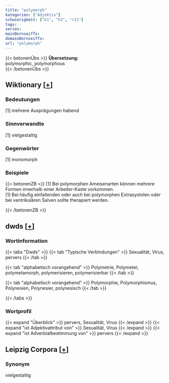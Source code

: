 ```yaml
---
title: "polymorph"
kategorien: ["Adjektiv"]
schwierigkeit: ["k1", "h2", "r21"]
tags:
series:
mainDornseiffs:
domainDornseiffs:
url: "polymorph"
---
```


{{< betonenÜbs >}}
**Übersetzung:**  
polymorphic, polymorphous  
{{< /betonenÜbs >}}

## Wiktionary [[+](https://de.wiktionary.org/wiki/polymorph)]

### Bedeutungen
[1] mehrere Ausprägungen habend  

### Sinnverwandte
[1] vielgestaltig  

### Gegenwörter
[1] monomorph  

### Beispiele
{{< betonenZB >}}
[1] Bei polymorphen Ameisenarten können mehrere Formen innerhalb einer Arbeiter-Kaste vorkommen.  
[1] Bei häufig einfallenden oder auch bei polymorphen Extrasystolen oder bei ventrikulären Salven sollte therapiert werden.  

{{< /betonenZB >}}


## dwds [[+](https://www.dwds.de/wb/polymorph)]

### Wortinformation
{{< tabs "Dwds" >}}
{{< tab "Typische Verbindungen" >}}
Sexualität, Virus, pervers
{{< /tab >}}

{{< tab "alphabetisch vorangehend" >}}
Polymetrie, Polymeter, polymetamorph, polymerisieren, polymerisierbar
{{< /tab >}}

{{< tab "alphabetisch vorangehend" >}}
Polymorphie, Polymorphismus, Polynesien, Polynesier, polynesisch
{{< /tab >}}

{{< /tabs >}}

### Wortprofil
{{< expand "Überblick" >}} pervers, Sexualität, Virus {{< /expand >}}
{{< expand "ist Adjektivattribut von" >}} Sexualität, Virus {{< /expand >}}
{{< expand "ist Adverbialbestimmung von" >}} pervers {{< /expand >}}

## Leipzig Corpora [[+](https://corpora.uni-leipzig.de/en/res?word=polymorph&corpusId=deu_newscrawl-public_2018)]


### Synonym
vielgestaltig

